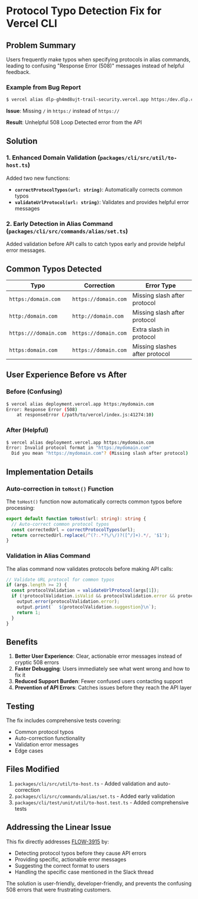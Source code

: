 # Protocol Typo Detection Fix for Vercel CLI

## Problem Summary

Users frequently make typos when specifying protocols in alias commands, leading to confusing "Response Error (508)" messages instead of helpful feedback.

### Example from Bug Report

```bash
$ vercel alias dlp-gh4md8ujt-trail-security.vercel.app https:/dev.dlp.cyera.io --scope trail-security --debug
```

**Issue**: Missing `/` in `https:/` instead of `https://`

**Result**: Unhelpful 508 Loop Detected error from the API

## Solution

### 1. Enhanced Domain Validation (`packages/cli/src/util/to-host.ts`)

Added two new functions:

- **`correctProtocolTypos(url: string)`**: Automatically corrects common typos
- **`validateUrlProtocol(url: string)`**: Validates and provides helpful error messages

### 2. Early Detection in Alias Command (`packages/cli/src/commands/alias/set.ts`)

Added validation before API calls to catch typos early and provide helpful error messages.

## Common Typos Detected

| Typo | Correction | Error Type |
|------|------------|------------|
| `https:/domain.com` | `https://domain.com` | Missing slash after protocol |
| `http:/domain.com` | `http://domain.com` | Missing slash after protocol |
| `https:///domain.com` | `https://domain.com` | Extra slash in protocol |
| `https:domain.com` | `https://domain.com` | Missing slashes after protocol |

## User Experience Before vs After

### Before (Confusing)
```bash
$ vercel alias deployment.vercel.app https:/mydomain.com
Error: Response Error (508)
    at responseError (/path/to/vercel/index.js:41274:10)
```

### After (Helpful)
```bash
$ vercel alias deployment.vercel.app https:/mydomain.com
Error: Invalid protocol format in "https:/mydomain.com"
  Did you mean "https://mydomain.com"? (Missing slash after protocol)
```

## Implementation Details

### Auto-correction in `toHost()` Function

The `toHost()` function now automatically corrects common typos before processing:

```typescript
export default function toHost(url: string): string {
  // Auto-correct common protocol typos
  const correctedUrl = correctProtocolTypos(url);
  return correctedUrl.replace(/^(?:.*?\/\/)?([^/]+).*/, '$1');
}
```

### Validation in Alias Command

The alias command now validates protocols before making API calls:

```typescript
// Validate URL protocol for common typos
if (args.length >= 2) {
  const protocolValidation = validateUrlProtocol(args[1]);
  if (!protocolValidation.isValid && protocolValidation.error && protocolValidation.suggestion) {
    output.error(protocolValidation.error);
    output.print(`  ${protocolValidation.suggestion}\n`);
    return 1;
  }
}
```

## Benefits

1. **Better User Experience**: Clear, actionable error messages instead of cryptic 508 errors
2. **Faster Debugging**: Users immediately see what went wrong and how to fix it
3. **Reduced Support Burden**: Fewer confused users contacting support
4. **Prevention of API Errors**: Catches issues before they reach the API layer

## Testing

The fix includes comprehensive tests covering:
- Common protocol typos
- Auto-correction functionality
- Validation error messages
- Edge cases

## Files Modified

1. `packages/cli/src/util/to-host.ts` - Added validation and auto-correction
2. `packages/cli/src/commands/alias/set.ts` - Added early validation
3. `packages/cli/test/unit/util/to-host.test.ts` - Added comprehensive tests

## Addressing the Linear Issue

This fix directly addresses [FLOW-3915](https://linear.app/vercel/issue/FLOW-3915/show-a-more-helpful-error-when-a-user-typos-the-protocol-for-aliasing) by:

- Detecting protocol typos before they cause API errors
- Providing specific, actionable error messages
- Suggesting the correct format to users
- Handling the specific case mentioned in the Slack thread

The solution is user-friendly, developer-friendly, and prevents the confusing 508 errors that were frustrating customers.